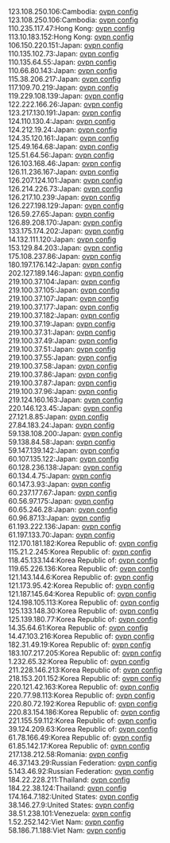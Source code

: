 123.108.250.106:Cambodia: [ovpn config](vpn/123_108_250_106.ovpn)  
123.108.250.106:Cambodia: [ovpn config](vpn/123_108_250_106.ovpn)  
110.235.117.47:Hong Kong: [ovpn config](vpn/110_235_117_47.ovpn)  
113.10.183.152:Hong Kong: [ovpn config](vpn/113_10_183_152.ovpn)  
106.150.220.151:Japan: [ovpn config](vpn/106_150_220_151.ovpn)  
110.135.102.73:Japan: [ovpn config](vpn/110_135_102_73.ovpn)  
110.135.64.55:Japan: [ovpn config](vpn/110_135_64_55.ovpn)  
110.66.80.143:Japan: [ovpn config](vpn/110_66_80_143.ovpn)  
115.38.206.217:Japan: [ovpn config](vpn/115_38_206_217.ovpn)  
117.109.70.219:Japan: [ovpn config](vpn/117_109_70_219.ovpn)  
119.229.108.139:Japan: [ovpn config](vpn/119_229_108_139.ovpn)  
122.222.166.26:Japan: [ovpn config](vpn/122_222_166_26.ovpn)  
123.217.130.191:Japan: [ovpn config](vpn/123_217_130_191.ovpn)  
124.110.130.4:Japan: [ovpn config](vpn/124_110_130_4.ovpn)  
124.212.19.24:Japan: [ovpn config](vpn/124_212_19_24.ovpn)  
124.35.120.161:Japan: [ovpn config](vpn/124_35_120_161.ovpn)  
125.49.164.68:Japan: [ovpn config](vpn/125_49_164_68.ovpn)  
125.51.64.56:Japan: [ovpn config](vpn/125_51_64_56.ovpn)  
126.103.168.46:Japan: [ovpn config](vpn/126_103_168_46.ovpn)  
126.11.236.167:Japan: [ovpn config](vpn/126_11_236_167.ovpn)  
126.207.124.101:Japan: [ovpn config](vpn/126_207_124_101.ovpn)  
126.214.226.73:Japan: [ovpn config](vpn/126_214_226_73.ovpn)  
126.217.10.239:Japan: [ovpn config](vpn/126_217_10_239.ovpn)  
126.227.198.129:Japan: [ovpn config](vpn/126_227_198_129.ovpn)  
126.59.27.65:Japan: [ovpn config](vpn/126_59_27_65.ovpn)  
126.89.208.170:Japan: [ovpn config](vpn/126_89_208_170.ovpn)  
133.175.174.202:Japan: [ovpn config](vpn/133_175_174_202.ovpn)  
14.132.111.120:Japan: [ovpn config](vpn/14_132_111_120.ovpn)  
153.129.84.203:Japan: [ovpn config](vpn/153_129_84_203.ovpn)  
175.108.237.86:Japan: [ovpn config](vpn/175_108_237_86.ovpn)  
180.197.176.142:Japan: [ovpn config](vpn/180_197_176_142.ovpn)  
202.127.189.146:Japan: [ovpn config](vpn/202_127_189_146.ovpn)  
219.100.37.104:Japan: [ovpn config](vpn/219_100_37_104.ovpn)  
219.100.37.105:Japan: [ovpn config](vpn/219_100_37_105.ovpn)  
219.100.37.107:Japan: [ovpn config](vpn/219_100_37_107.ovpn)  
219.100.37.177:Japan: [ovpn config](vpn/219_100_37_177.ovpn)  
219.100.37.182:Japan: [ovpn config](vpn/219_100_37_182.ovpn)  
219.100.37.19:Japan: [ovpn config](vpn/219_100_37_19.ovpn)  
219.100.37.31:Japan: [ovpn config](vpn/219_100_37_31.ovpn)  
219.100.37.49:Japan: [ovpn config](vpn/219_100_37_49.ovpn)  
219.100.37.51:Japan: [ovpn config](vpn/219_100_37_51.ovpn)  
219.100.37.55:Japan: [ovpn config](vpn/219_100_37_55.ovpn)  
219.100.37.58:Japan: [ovpn config](vpn/219_100_37_58.ovpn)  
219.100.37.86:Japan: [ovpn config](vpn/219_100_37_86.ovpn)  
219.100.37.87:Japan: [ovpn config](vpn/219_100_37_87.ovpn)  
219.100.37.96:Japan: [ovpn config](vpn/219_100_37_96.ovpn)  
219.124.160.163:Japan: [ovpn config](vpn/219_124_160_163.ovpn)  
220.146.123.45:Japan: [ovpn config](vpn/220_146_123_45.ovpn)  
27.121.8.85:Japan: [ovpn config](vpn/27_121_8_85.ovpn)  
27.84.183.24:Japan: [ovpn config](vpn/27_84_183_24.ovpn)  
59.138.108.200:Japan: [ovpn config](vpn/59_138_108_200.ovpn)  
59.138.84.58:Japan: [ovpn config](vpn/59_138_84_58.ovpn)  
59.147.139.142:Japan: [ovpn config](vpn/59_147_139_142.ovpn)  
60.107.135.122:Japan: [ovpn config](vpn/60_107_135_122.ovpn)  
60.128.236.138:Japan: [ovpn config](vpn/60_128_236_138.ovpn)  
60.134.4.75:Japan: [ovpn config](vpn/60_134_4_75.ovpn)  
60.147.3.93:Japan: [ovpn config](vpn/60_147_3_93.ovpn)  
60.237.177.67:Japan: [ovpn config](vpn/60_237_177_67.ovpn)  
60.56.97.175:Japan: [ovpn config](vpn/60_56_97_175.ovpn)  
60.65.246.28:Japan: [ovpn config](vpn/60_65_246_28.ovpn)  
60.96.87.13:Japan: [ovpn config](vpn/60_96_87_13.ovpn)  
61.193.222.136:Japan: [ovpn config](vpn/61_193_222_136.ovpn)  
61.197.133.70:Japan: [ovpn config](vpn/61_197_133_70.ovpn)  
112.170.181.182:Korea Republic of: [ovpn config](vpn/112_170_181_182.ovpn)  
115.21.2.245:Korea Republic of: [ovpn config](vpn/115_21_2_245.ovpn)  
118.45.133.144:Korea Republic of: [ovpn config](vpn/118_45_133_144.ovpn)  
119.65.226.136:Korea Republic of: [ovpn config](vpn/119_65_226_136.ovpn)  
121.143.144.6:Korea Republic of: [ovpn config](vpn/121_143_144_6.ovpn)  
121.173.95.42:Korea Republic of: [ovpn config](vpn/121_173_95_42.ovpn)  
121.187.145.64:Korea Republic of: [ovpn config](vpn/121_187_145_64.ovpn)  
124.198.105.113:Korea Republic of: [ovpn config](vpn/124_198_105_113.ovpn)  
125.133.148.30:Korea Republic of: [ovpn config](vpn/125_133_148_30.ovpn)  
125.139.180.77:Korea Republic of: [ovpn config](vpn/125_139_180_77.ovpn)  
14.35.64.61:Korea Republic of: [ovpn config](vpn/14_35_64_61.ovpn)  
14.47.103.216:Korea Republic of: [ovpn config](vpn/14_47_103_216.ovpn)  
182.31.49.19:Korea Republic of: [ovpn config](vpn/182_31_49_19.ovpn)  
183.107.217.205:Korea Republic of: [ovpn config](vpn/183_107_217_205.ovpn)  
1.232.65.32:Korea Republic of: [ovpn config](vpn/1_232_65_32.ovpn)  
211.228.146.213:Korea Republic of: [ovpn config](vpn/211_228_146_213.ovpn)  
218.153.201.152:Korea Republic of: [ovpn config](vpn/218_153_201_152.ovpn)  
220.121.42.163:Korea Republic of: [ovpn config](vpn/220_121_42_163.ovpn)  
220.77.98.113:Korea Republic of: [ovpn config](vpn/220_77_98_113.ovpn)  
220.80.72.192:Korea Republic of: [ovpn config](vpn/220_80_72_192.ovpn)  
220.83.154.186:Korea Republic of: [ovpn config](vpn/220_83_154_186.ovpn)  
221.155.59.112:Korea Republic of: [ovpn config](vpn/221_155_59_112.ovpn)  
39.124.209.63:Korea Republic of: [ovpn config](vpn/39_124_209_63.ovpn)  
61.78.166.49:Korea Republic of: [ovpn config](vpn/61_78_166_49.ovpn)  
61.85.142.17:Korea Republic of: [ovpn config](vpn/61_85_142_17.ovpn)  
217.138.212.58:Romania: [ovpn config](vpn/217_138_212_58.ovpn)  
46.37.143.29:Russian Federation: [ovpn config](vpn/46_37_143_29.ovpn)  
5.143.46.92:Russian Federation: [ovpn config](vpn/5_143_46_92.ovpn)  
184.22.228.211:Thailand: [ovpn config](vpn/184_22_228_211.ovpn)  
184.22.38.124:Thailand: [ovpn config](vpn/184_22_38_124.ovpn)  
174.164.7.182:United States: [ovpn config](vpn/174_164_7_182.ovpn)  
38.146.27.9:United States: [ovpn config](vpn/38_146_27_9.ovpn)  
38.51.238.101:Venezuela: [ovpn config](vpn/38_51_238_101.ovpn)  
1.52.252.142:Viet Nam: [ovpn config](vpn/1_52_252_142.ovpn)  
58.186.71.188:Viet Nam: [ovpn config](vpn/58_186_71_188.ovpn)  
